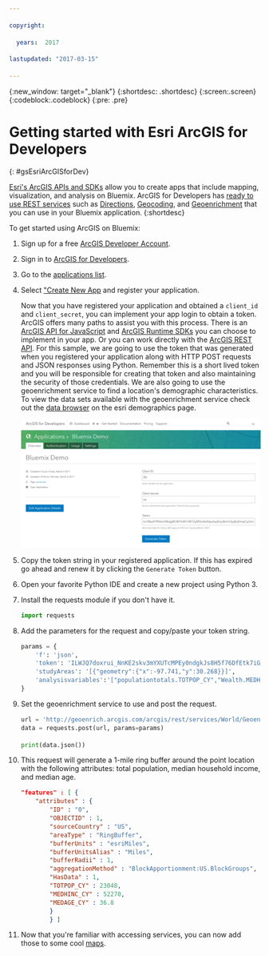 ```yaml
---

copyright:

  years:  2017

lastupdated: "2017-03-15"

---
```


{:new_window: target="_blank"}
{:shortdesc: .shortdesc}
{:screen:.screen}
{:codeblock:.codeblock}
{:pre: .pre}


# Getting started with Esri ArcGIS for Developers
{: #gsEsriArcGISforDev}

[Esri's ArcGIS APIs and SDKs](https://developers.arcgis.com/documentation/) allow you to create apps that include mapping, visualization, and analysis on Bluemix. ArcGIS for Developers has [ready to use REST services](https://developers.arcgis.com/features/) such as [Directions](https://developers.arcgis.com/features/directions/), [Geocoding](https://developers.arcgis.com/features/geocoding/), and [Geoenrichment](https://developers.arcgis.com/features/geo-enrichment/) that you can use in your Bluemix application.
{:shortdesc}

To get started using ArcGIS on Bluemix:

1. Sign up for a free [ArcGIS Developer Account](https://developers.arcgis.com/sign-up/). 
2. Sign in to [ArcGIS for Developers](https://developers.arcgis.com/sign-in/).
3. Go to the [applications list](https://developers.arcgis.com/applications/).
4. Select ["Create New App](https://developers.arcgis.com/applications/#/new/) and register your application.

	Now that you have registered your application and obtained a `client_id` and `client_secret`, you can implement your app login to obtain a token. ArcGIS offers many paths 
	to assist you with this process. There is an [ArcGIS API for JavaScript](https://developers.arcgis.com/javascript) and [ArcGIS Runtime SDKs](https://developers.arcgis.com/arcgis-runtime) you can choose to implement in your app. Or you can work directly with the [ArcGIS REST API](http://resources.arcgis.com/en/help/arcgis-rest-api/#/The_ArcGIS_REST_API/02r300000054000000/).
	For this sample, we are going to use the token that was generated when you registered your application along with HTTP POST requests and JSON responses using Python. Remember this is a short lived token and you will be responsible for creating that token and also maintaining the security of those credentials. We are also going to use the geoenrichment service to find a location's demographic characteristics. To view the data sets available with the geoenrichment service check out the [data browser](http://doc.arcgis.com/en/esri-demographics/) on the esri demographics page. 

	![Step 4](images/bluemixoverview.png)

5. Copy the token string in your registered application. If this has expired go ahead and renew it by clicking the `Generate Token` button.
6. Open your favorite Python IDE and create a new project using Python 3. 
7. Install the requests module if you don't have it.

	```python
	import requests
	
	```
8. Add the parameters for the request and copy/paste your token string. 

	```python
	params = {
		'f': 'json',
		'token': 'ILWJQ7doxrui_NnKE2skv3mYXUTcMPEy0ndgkJs8H5f76DfEtk7iGATMx_OP4RCkF3Bv6NK0MRbt1WLjj6-x1u3WiUkK2XPyY2BJ233hEHbjDaete8vYpn0ZNvlOLeDpUlaYuCNfHBAMFumINpRUmA..',
    	'studyAreas': '[{"geometry":{"x":-97.741,"y":30.268}}]',
    	'analysisvariables':'["populationtotals.TOTPOP_CY","Wealth.MEDHINC_CY","5yearincrements.MEDAGE_CY"]'
	}
	```
9. Set the geoenrichment service to use and post the request.

	```python
	url = 'http://geoenrich.arcgis.com/arcgis/rest/services/World/GeoenrichmentServer/Geoenrichment/enrich'
	data = requests.post(url, params=params)

	print(data.json())

	```
10. This request will generate a 1-mile ring buffer around the point location with the following attributes: total population, median household income, and median age.

	```	json
	"features" : [ {
		"attributes" : {
            "ID" : "0",
            "OBJECTID" : 1,
            "sourceCountry" : "US",
            "areaType" : "RingBuffer",
            "bufferUnits" : "esriMiles",
            "bufferUnitsAlias" : "Miles",
            "bufferRadii" : 1,
            "aggregationMethod" : "BlockApportionment:US.BlockGroups",
            "HasData" : 1,
            "TOTPOP_CY" : 23048,
            "MEDHINC_CY" : 52270,
            "MEDAGE_CY" : 36.8
			}
			} ]
	```
11. Now that you're familiar with accessing services, you can now add those to some cool [maps](http://www.arcgis.com/features/maps/index.html).  


<!-- Related links moved to the toc file:

# Related Links 
{: #rellinks notoc}

## Tutorials and Samples
{: #samples}

1. [Getting Started with Creating a 2D Map](https://developers.arcgis.com/javascript/latest/sample-code/get-started-mapview/index.html){:new_window}
2. [Getting Started with Creating a 3D Map](https://developers.arcgis.com/javascript/latest/sample-code/get-started-sceneview/index.html){:new_window}
3. [GeoEnrichment Service](https://developers.arcgis.com/rest/geoenrichment/api-reference/input-xy-locations.htm){:new_window}

## SDK
{: #sdk}

* [ArcGIS API for JavaScript Guide](https://developers.arcgis.com/javascript/latest/guide/index.html){:new_window}

## API Reference
{: #api}

* [ArcGIS API for JavaScript](https://developers.arcgis.com/javascript/latest/api-reference/index.html){:new_window}


## Compatible Runtimes
{: #buildpacks}

* [ArcGIS Runtime SDK for iOS](https://developers.arcgis.com/ios/latest/){:new_window}
* [ArcGIS Runtime SDK for Android](https://developers.arcgis.com/android/latest/){:new_window}

## Related Links
{: #general}

* [ArcGIS API for JavaScript Samples](https://developers.arcgis.com/javascript/latest/sample-code/index.html){:new_window}
* [ArcGIS Runtime SDK for iOS Samples](https://developers.arcgis.com/ios/latest/swift/sample-code/sample-code.htm){:new_window}
* [ArcGIS Runtime SDK for Android Samples](https://developers.arcgis.com/android/latest/sample-code/sample-code.htm){:new_window}
-->
